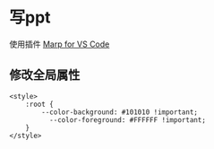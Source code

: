 # 写ppt
使用插件
[Marp for VS Code](https://zhuanlan.zhihu.com/p/149521766)

## 修改全局属性
```
<style>
    :root {
        --color-background: #101010 !important;
	      --color-foreground: #FFFFFF !important;
    }
</style>
```